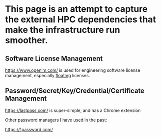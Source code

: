 # This page is an attempt to capture the external HPC dependencies that make the infrastructure run smoother.

## Software License Management

https://www.openlm.com/ is used for engineering software license management, especially [floating]() licenses.

## Password/Secret/Key/Credential/Certificate Management

https://lastpass.com/ is super-simple, and has a Chrome extension

Other password managers I have used in the past:

https://1password.com/
